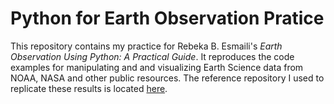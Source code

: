 # Python for Earth Observation Pratice

This repository contains my practice for Rebeka B. Esmaili's *Earth Observation Using Python: A Practical Guide*.
It reproduces the code examples for manipulating and and visualizing Earth Science data from NOAA, NASA and
other public resources. The reference repository I used to replicate these results is located [here](https://github.com/resmaili/Earth-Obs-Py).

